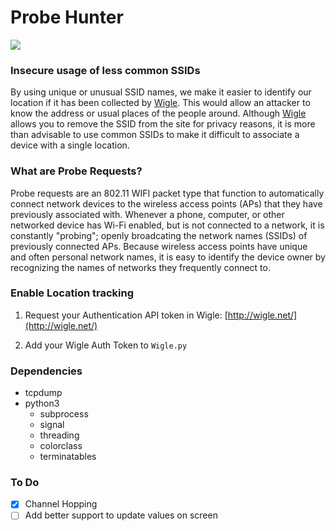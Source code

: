 # Probe Hunter

<img src="https://raw.githubusercontent.com/mgp25/Probe-Hunter/master/probe.png" heigth=300>


### Insecure usage of less common SSIDs

By using unique or unusual SSID names, we make it easier to identify our location if it has been collected by [Wigle](http://wigle.net/). This would allow an attacker to know the address or usual places of the people around. Although [Wigle](http://wigle.net/) allows you to remove the SSID from the site for privacy reasons, it is more than advisable to use common SSIDs to make it difficult to associate a device with a single location.


### What are Probe Requests?

Probe requests are an 802.11 WIFI packet type that function to automatically connect network devices to the wireless access points (APs) that they have previously associated with. Whenever a phone, computer, or other networked device has Wi-Fi enabled, but is not connected to a network, it is constantly "probing"; openly broadcating the network names (SSIDs) of previously connected APs. Because wireless access points have unique and often personal network names, it is easy to identify the device owner by recognizing the names of networks they frequently connect to.


### Enable Location tracking

1) Request your Authentication API token in Wigle: [http://wigle.net/](http://wigle.net/)

2) Add your Wigle Auth Token to `Wigle.py`


### Dependencies 

- tcpdump
- python3
	- subprocess
	- signal
	- threading
	- colorclass
	- terminatables
	
### To Do

- [x] Channel Hopping
- [ ] Add better support to update values on screen
